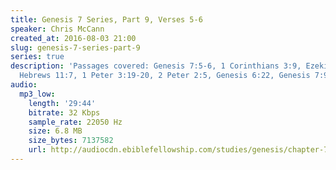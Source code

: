 ```yaml
---
title: Genesis 7 Series, Part 9, Verses 5-6
speaker: Chris McCann
created_at: 2016-08-03 21:00
slug: genesis-7-series-part-9
series: true
description: 'Passages covered: Genesis 7:5-6, 1 Corinthians 3:9, Ezekiel 33:2-6,
  Hebrews 11:7, 1 Peter 3:19-20, 2 Peter 2:5, Genesis 6:22, Genesis 7:9,16.'
audio:
  mp3_low:
    length: '29:44'
    bitrate: 32 Kbps
    sample_rate: 22050 Hz
    size: 6.8 MB
    size_bytes: 7137582
    url: http://audiocdn.ebiblefellowship.com/studies/genesis/chapter-7/2016.08.03_McCann_-_Genesis_7_Series_Part_9.mp3
---
```

